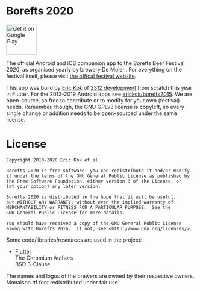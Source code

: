 Borefts 2020
============


<a href="https://play.google.com/store/apps/details?id=nl.brouwerijdemolen.borefts2013" target="_blank">
<img src="https://play.google.com/intl/en_us/badges/images/generic/en-play-badge.png" alt="Get it on Google Play" height="80"/></a>

The official Android and iOS companion app to the Borefts Beer Festival 2020, as organised yearly by brewery De Molen. For everything on the festival itself, please visit [the offical festival website](http://brouwerijdemolen.nl/borefts-bierfestival/).

This app was build by [Eric Kok](http://ekok.nl) of [2312 development](http://2312.nl) from scratch this year in Flutter. For the 2013-2019 Android apps see [erickok/borefts2015](https://github.com/erickok/borefts2015/blob/master/README.md). We are open-source, so free to contribute or to modify for your own (festival) needs. Remember, though, the GNU GPLv3 license is copyleft, so every single change or addition needs to be open-sourced under the same license.

License
=======
    
    Copyright 2010-2020 Eric Kok et al.
    
    Borefts 2020 is free software: you can redistribute it and/or modify
    it under the terms of the GNU General Public License as published by
    the Free Software Foundation, either version 3 of the License, or
    (at your option) any later version.
    
    Borefts 2020 is distributed in the hope that it will be useful,
    but WITHOUT ANY WARRANTY; without even the implied warranty of
    MERCHANTABILITY or FITNESS FOR A PARTICULAR PURPOSE.  See the
    GNU General Public License for more details.
    
    You should have received a copy of the GNU General Public License
    along with Borefts 2016.  If not, see <http://www.gnu.org/licenses/>.
    
Some code/libraries/resources are used in the project:

*  [Flutter](https://flutter.dev/)  
    The Chromium Authors  
    BSD 3-Clause

The names and logos of the brewers are owned by their respective owners. Monalson.ttf font redistributed under fair use.
